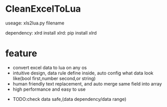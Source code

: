 # CleanExcelToLua

useage: xls2lua.py filename

dependency: xlrd
install xlrd: pip install xlrd

# feature
+ convert excel data to lua on any os
+ intuitive design, data rule define inside, auto config what data look like(bool first,number second,or string)
+ human friendly text replacement, and auto merge same field into array
+ high performance and easy to use
- TODO:check data safe,(data dependency/data range)
